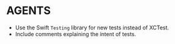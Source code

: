 # AGENTS

- Use the Swift `Testing` library for new tests instead of XCTest.
- Include comments explaining the intent of tests.
